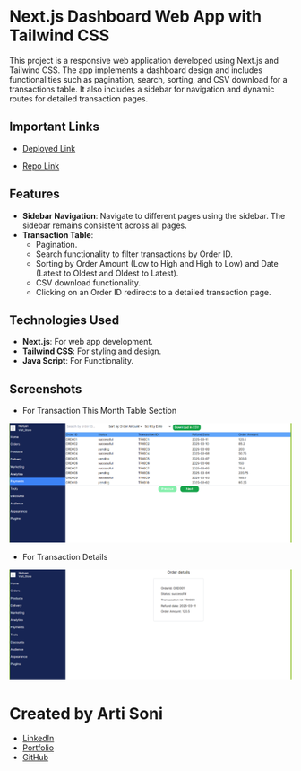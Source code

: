 # Next.js Dashboard Web App with Tailwind CSS

This project is a responsive web application developed using Next.js and Tailwind CSS. The app implements a dashboard design and includes functionalities such as pagination, search, sorting, and CSV download for a transactions table. It also includes a sidebar for navigation and dynamic routes for detailed transaction pages.

## Important Links

- [Deployed Link](https://workwise-frontend.vercel.app/)

- [Repo Link](https://github.com/artisonii/workwise_frontend)

## Features

- **Sidebar Navigation**: Navigate to different pages using the sidebar. The sidebar remains consistent across all pages.
- **Transaction Table**:
  - Pagination.
  - Search functionality to filter transactions by Order ID.
  - Sorting by Order Amount (Low to High and High to Low) and Date (Latest to Oldest and Oldest to Latest).
  - CSV download functionality.
  - Clicking on an Order ID redirects to a detailed transaction page.

## Technologies Used

- **Next.js**: For web app development.
- **Tailwind CSS**: For styling and design.
- **Java Script**: For Functionality.

## Screenshots

- For Transaction This Month Table Section

<img src="./public/work.PNG" />

- For Transaction Details

<img src="./public/WCapture.PNG" />

# Created by Arti Soni

- [LinkedIn](https://www.linkedin.com/in/arti-soni/)
- [Portfolio](https://artisonii.github.io/)
- [GitHub](https://github.com/artisonii)
